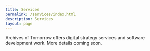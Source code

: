 ```yaml
---
title: Services
permalink: /services/index.html
description: Services
layout: page
---
```


Archives of Tomorrow offers digital strategy services and software development work. More details coming soon.

<!-- - [Strategy](/services/strategy.html) -->